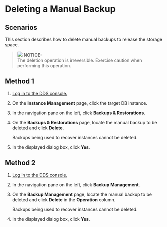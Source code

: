 # Deleting a Manual Backup<a name="dds_03_0008"></a>

## **Scenarios**<a name="section28937012194642"></a>

This section describes how to delete manual backups to release the storage space.

>![](/images/icon-notice.gif) **NOTICE:**   
>The deletion operation is irreversible. Exercise caution when performing this operation.  

## Method 1<a name="s73bfa9753f8846dca66db91183a48e1c"></a>

1.  [Log in to the DDS console.](logging-in-to-the-dds-console.md)
2.  On the  **Instance Management**  page, click the target DB instance.
3.  In the navigation pane on the left, click  **Backups & Restorations**.
4.  On the  **Backups & Restorations**  page, locate the manual backup to be deleted and click  **Delete**.

    Backups being used to recover instances cannot be deleted.

5.  In the displayed dialog box, click  **Yes**.

## Method 2<a name="section62073393114623"></a>

1.  [Log in to the DDS console.](logging-in-to-the-dds-console.md)
2.  In the navigation pane on the left, click  **Backup Management**.
3.  On the  **Backup Management**  page, locate the manual backup to be deleted and click  **Delete**  in the  **Operation**  column.

    Backups being used to recover instances cannot be deleted.

4.  In the displayed dialog box, click  **Yes**.

